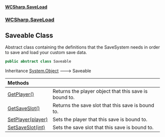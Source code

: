 #### [WCSharp.SaveLoad](README.md 'README')
### [WCSharp.SaveLoad](WCSharp.SaveLoad.md 'WCSharp.SaveLoad')

## Saveable Class

Abstract class containing the definitions that the SaveSystem needs in order to save and load your custom save data.

```csharp
public abstract class Saveable
```

Inheritance [System.Object](https://docs.microsoft.com/en-us/dotnet/api/System.Object 'System.Object') &#129106; Saveable

| Methods | |
| :--- | :--- |
| [GetPlayer()](WCSharp.SaveLoad.Saveable.GetPlayer().md 'WCSharp.SaveLoad.Saveable.GetPlayer()') | Returns the player object that this save is bound to. |
| [GetSaveSlot()](WCSharp.SaveLoad.Saveable.GetSaveSlot().md 'WCSharp.SaveLoad.Saveable.GetSaveSlot()') | Returns the save slot that this save is bound to. |
| [SetPlayer(player)](WCSharp.SaveLoad.Saveable.SetPlayer(WCSharp.Api.player).md 'WCSharp.SaveLoad.Saveable.SetPlayer(WCSharp.Api.player)') | Sets the player that this save is bound to. |
| [SetSaveSlot(int)](WCSharp.SaveLoad.Saveable.SetSaveSlot(int).md 'WCSharp.SaveLoad.Saveable.SetSaveSlot(int)') | Sets the save slot that this save is bound to. |
